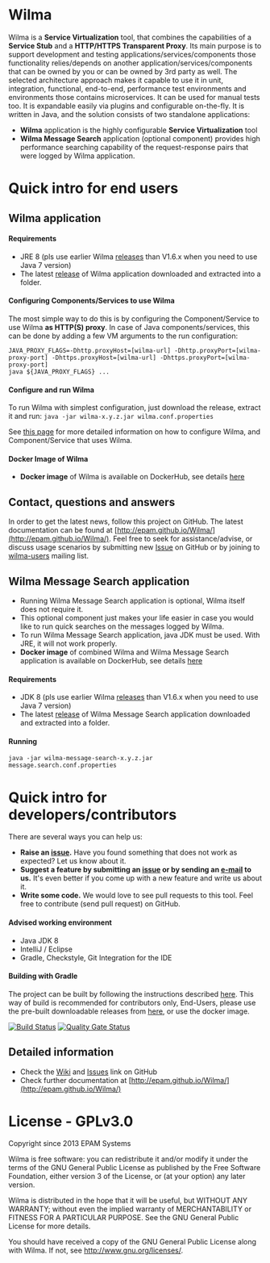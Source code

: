 Wilma
===========
Wilma is a **Service Virtualization** tool, that combines the capabilities of a **Service Stub** and a **HTTP/HTTPS Transparent Proxy**. 
Its main purpose is to support development and testing applications/services/components those functionality relies/depends on another application/services/components that can be owned by you or can be owned by 3rd party as well. 
The selected architecture approach makes it capable to use it in unit, integration, functional, end-to-end, performance test environments and environments those contains microservices. 
It can be used for manual tests too. It is expandable easily via plugins and configurable on-the-fly.
It is written in Java, and the solution consists of two standalone applications:

* **Wilma** application is the highly configurable **Service Virtualization** tool
* **Wilma Message Search** application (optional component) provides high performance searching capability of the request-response pairs that were logged by Wilma application.

# Quick intro for end users
## Wilma application
#### Requirements
* JRE 8 (pls use earlier Wilma [releases](https://github.com/epam/Wilma/releases) than V1.6.x when you need to use Java 7 version)
* The latest [release](https://github.com/epam/Wilma/releases) of Wilma application downloaded and extracted into a folder.


#### Configuring Components/Services to use Wilma
The most simple way to do this is by configuring the Component/Service to use Wilma **as HTTP(S) proxy**. 
In case of Java components/services, this can be done by adding a few VM arguments to the run configuration:

```
JAVA_PROXY_FLAGS=-Dhttp.proxyHost=[wilma-url] -Dhttp.proxyPort=[wilma-proxy-port] -Dhttps.proxyHost=[wilma-url] -Dhttps.proxyPort=[wilma-proxy-port]
java ${JAVA_PROXY_FLAGS} ...
```

#### Configure and run Wilma

To run Wilma with simplest configuration, just download the release, extract it and run:
`java -jar wilma-x.y.z.jar wilma.conf.properties`

See [this page](http://epam.github.io/Wilma/endusers/index.html) for more detailed information on how to configure Wilma, and Component/Service that uses Wilma.

#### Docker Image of Wilma
* **Docker image** of Wilma is available on DockerHub, see details [here](https://github.com/epam/Wilma/wiki/Docker-image-of-Wilma)

## Contact, questions and answers
In order to get the latest news, follow this project on GitHub.
The latest documentation can be found at [http://epam.github.io/Wilma/](http://epam.github.io/Wilma/).
Feel free to seek for assistance/advise, or discuss usage scenarios by submitting new [Issue](https://github.com/epam/Wilma/issues) on GitHub or by joining to [wilma-users](https://groups.google.com/forum/#!forum/wilma-users) mailing list.

## Wilma Message Search application
* Running Wilma Message Search application is optional, Wilma itself does not require it.
* This optional component just makes your life easier in case you would like to run quick searches on the messages logged by Wilma.
* To run Wilma Message Search application, java JDK must be used. With JRE, it will not work properly.
* **Docker image** of combined Wilma and Wilma Message Search application is available on DockerHub, see details [here](https://github.com/epam/Wilma/wiki/Docker-image-of-Wilma)

#### Requirements
* JDK 8 (pls use earlier Wilma [releases](https://github.com/epam/Wilma/releases) than V1.6.x when you need to use Java 7 version)
* The latest [release](https://github.com/epam/Wilma/releases) of Wilma Message Search application downloaded and extracted into a folder.

#### Running
`java -jar wilma-message-search-x.y.z.jar message.search.conf.properties`

# Quick intro for developers/contributors

There are several ways you can help us:
* **Raise an [issue](https://github.com/epam/Wilma/issues).** Have you found something that does not work as expected? Let us know about it.
* **Suggest a feature by submitting an [issue](https://github.com/epam/Wilma/issues) or by sending an [e-mail](https://groups.google.com/forum/#!forum/wilma-users) to us.** It's even better if you come up with a new feature and write us about it.
* **Write some code.** We would love to see pull requests to this tool. Feel free to contribute (send pull request) on GitHub.

#### Advised working environment
* Java JDK 8
* IntelliJ / Eclipse
* Gradle, Checkstyle, Git Integration for the IDE

#### Building with Gradle
The project can be built by following the instructions described [here](https://github.com/epam/Wilma/wiki/DEV,-Build-from-Scratch).
This way of build is recommended for contributors only, End-Users, please use the pre-built downloadable releases from [here](https://github.com/epam/Wilma/releases), or use the docker image.

[![Build Status](https://travis-ci.org/epam/Wilma.svg?branch=master)](https://travis-ci.org/epam/Wilma)
[![Quality Gate Status](https://sonarcloud.io/api/project_badges/measure?project=epam%2FWilma&metric=alert_status)](https://sonarcloud.io/dashboard?id=epam%2FWilma)

## Detailed information
* Check the [Wiki](https://github.com/epam/Wilma/wiki) and [Issues](https://github.com/epam/Wilma/issues) link on GitHub
* Check further documentation at [http://epam.github.io/Wilma/](http://epam.github.io/Wilma/)

# License - GPLv3.0
Copyright since 2013 EPAM Systems

Wilma is free software: you can redistribute it and/or modify
it under the terms of the GNU General Public License as published by
the Free Software Foundation, either version 3 of the License, or
(at your option) any later version.

Wilma is distributed in the hope that it will be useful,
but WITHOUT ANY WARRANTY; without even the implied warranty of
MERCHANTABILITY or FITNESS FOR A PARTICULAR PURPOSE.  See the
GNU General Public License for more details.

You should have received a copy of the GNU General Public License
along with Wilma.  If not, see <http://www.gnu.org/licenses/>.

